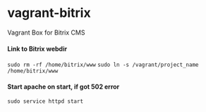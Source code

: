 # vagrant-bitrix
Vagrant Box for Bitrix CMS

#### Link to Bitrix webdir
`sudo rm -rf /home/bitrix/www`
`sudo ln -s /vagrant/project_name /home/bitrix/www`

#### Start apache on start, if got 502 error
`sudo service httpd start`
